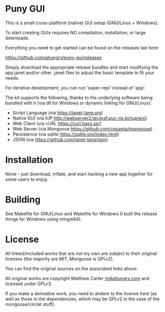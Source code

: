 # Puny GUI

This is a small cross-platform (native) GUI setup (GNU/Linux + Windows).

To start creating GUIs requires NO compilation, installation, or large
downloads.

Everything you need to get started can be found on the releases tab
here:

  https://github.com/ahungry/puny-gui/releases

Simply download the appropriate release bundles and start modifying
the app.janet and/or other .janet files to adjust the basic template
to fit your needs.

For iterative development, you can run 'super-repl' instead of 'app'.

The kit supports the following, thanks to the underlying software being
bundled with it (via dll for Windows or dynamic linking for GNU/Linux):

- Script Language (via https://janet-lang.org)
- Native GUI (via IUP http://webserver2.tecgraf.puc-rio.br/iup/en/)
- Web Client (via cURL https://curl.haxx.se/)
- Web Server (via Mongoose https://github.com/cesanta/mongoose)
- Persistence (via sqlite https://sqlite.org/index.html)
- JSON (via https://github.com/janet-lang/json)

# Installation

None - just download, inflate, and start hacking a new app together
for some users to enjoy.

# Building

See Makefile for GNU/Linux and Wakefile for Windows (I built the
release things for Windows using mingw64).

# License

All linked/included works that are not my own are subject to their
original licenses (the majority are MIT, Mongoose is GPLv2).

You can find the original sources on the associated links above.

All original works are copyright Matthew Carter <m@ahungry.com> and
licensed under GPLv3.

If you make a derivative work, you need to ahdere to the license here
(as well as those in the dependencies, which may be GPLv2 in the case
of the mongoose/circlet stuff).
